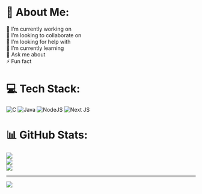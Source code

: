 # 💫 About Me:
🔭 I’m currently working on<br>👯 I’m looking to collaborate on<br>🤝 I’m looking for help with<br>🌱 I’m currently learning<br>💬 Ask me about<br>⚡ Fun fact


# 💻 Tech Stack:
![C](https://img.shields.io/badge/c-%2300599C.svg?style=for-the-badge&logo=c&logoColor=white) ![Java](https://img.shields.io/badge/java-%23ED8B00.svg?style=for-the-badge&logo=openjdk&logoColor=white) ![NodeJS](https://img.shields.io/badge/node.js-6DA55F?style=for-the-badge&logo=node.js&logoColor=white) ![Next JS](https://img.shields.io/badge/Next-black?style=for-the-badge&logo=next.js&logoColor=white)
# 📊 GitHub Stats:
![](https://github-readme-stats.vercel.app/api?username=Geekygook&theme=dark&hide_border=false&include_all_commits=false&count_private=false)<br/>
![](https://github-readme-streak-stats.herokuapp.com/?user=Geekygook&theme=dark&hide_border=false)<br/>
![](https://github-readme-stats.vercel.app/api/top-langs/?username=Geekygook&theme=dark&hide_border=false&include_all_commits=false&count_private=false&layout=compact)

---
[![](https://visitcount.itsvg.in/api?id=Geekygook&icon=0&color=0)](https://visitcount.itsvg.in)

<!-- Proudly created with GPRM ( https://gprm.itsvg.in ) -->
